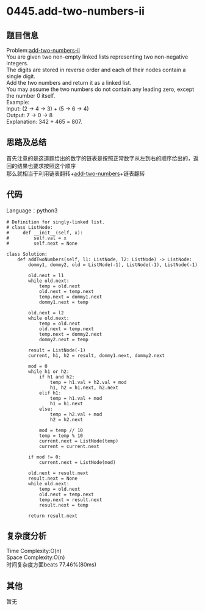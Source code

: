 # 0445.add-two-numbers-ii  

## 题目信息  
Problem:[add-two-numbers-ii](https://leetcode.com/problems/add-two-numbers-ii/)  
You are given two non-empty linked lists representing two non-negative integers.  
The digits are stored in reverse order and each of their nodes contain a single digit.  
Add the two numbers and return it as a linked list.  
You may assume the two numbers do not contain any leading zero, except the number 0 itself.  
Example:  
Input: (2 -> 4 -> 3) + (5 -> 6 -> 4)  
Output: 7 -> 0 -> 8  
Explanation: 342 + 465 = 807.  

## 思路及总结
首先注意的是这道题给出的数字的链表是按照正常数字从左到右的顺序给出的，返回的结果也要求按照这个顺序  
那么就相当于利用链表翻转+[add-two-numbers](https://github.com/Mionger/LeetCode/blob/master/PASS1/Link-List/merge/0002-add-two-numbers.md)+链表翻转  

## 代码
Language：python3  
```
# Definition for singly-linked list.
# class ListNode:
#     def __init__(self, x):
#         self.val = x
#         self.next = None

class Solution:
    def addTwoNumbers(self, l1: ListNode, l2: ListNode) -> ListNode:
        dommy1, dommy2, old = ListNode(-1), ListNode(-1), ListNode(-1)
        
        old.next = l1
        while old.next:
            temp = old.next
            old.next = temp.next
            temp.next = dommy1.next
            dommy1.next = temp
            
        old.next = l2
        while old.next:
            temp = old.next
            old.next = temp.next
            temp.next = dommy2.next
            dommy2.next = temp
            
        result = ListNode(-1)
        current, h1, h2 = result, dommy1.next, dommy2.next
        
        mod = 0
        while h1 or h2:
            if h1 and h2:
                temp = h1.val + h2.val + mod
                h1, h2 = h1.next, h2.next
            elif h1:
                temp = h1.val + mod
                h1 = h1.next
            else:
                temp = h2.val + mod
                h2 = h2.next
                
            mod = temp // 10
            temp = temp % 10
            current.next = ListNode(temp)
            current = current.next
                
        if mod != 0:
            current.next = ListNode(mod)
        
        old.next = result.next
        result.next = None
        while old.next:
            temp = old.next
            old.next = temp.next
            temp.next = result.next
            result.next = temp
        
        return result.next
```
## 复杂度分析  
Time Complexity:O(n)  
Space Complexity:O(n)  
时间复杂度方面beats 77.46%(80ms)    


## 其他  
暂无
